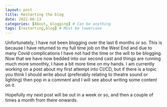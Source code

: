 ```yaml
---
layout: post
title: Restarting the blog
date: 2022-06-13
categories: [About, blogging] # Can be anything
tags: [restarting,blog] # Must be lowercase
---
```

Unfortunately, I have not been blogging over the last 6 months or so. This is because I have returned to my full time job on the West End and due to many Covid complications I have not had the time or the will to be blogging. Now that we have now bedded into our second cast and things are running much more smoothly, I have a bit more time on my hands. I am currently working on a post about my first attempt into CI/CD, but if there is a topic you think I should write about (preferably relating to theatre sound or lighting) then pop in a comment and I will see about writing some content on it.

Hopefully my next post will be out in a week or so, and then a couple of times a month from there onwards.